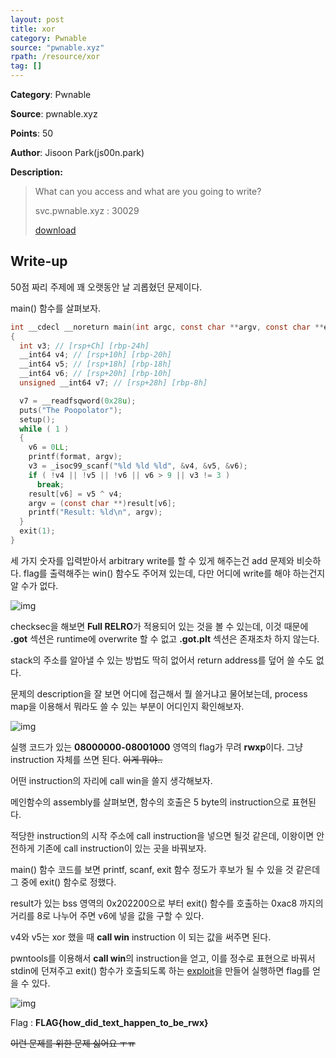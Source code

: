 ```yaml
---
layout: post
title: xor
category: Pwnable
source: "pwnable.xyz"
rpath: /resource/xor
tag: []
---
```


**Category**: Pwnable

**Source**: pwnable.xyz

**Points**: 50

**Author**: Jisoon Park(js00n.park)

**Description:** 

> What can you access and what are you going to write?
> 
> svc.pwnable.xyz : 30029
> 
> [download]({{site.github.master}}{{page.rpath}}/challenge)

## Write-up

50점 짜리 주제에 꽤 오랫동안 날 괴롭혔던 문제이다.

main() 함수를 살펴보자.
```c
int __cdecl __noreturn main(int argc, const char **argv, const char **envp)
{
  int v3; // [rsp+Ch] [rbp-24h]
  __int64 v4; // [rsp+10h] [rbp-20h]
  __int64 v5; // [rsp+18h] [rbp-18h]
  __int64 v6; // [rsp+20h] [rbp-10h]
  unsigned __int64 v7; // [rsp+28h] [rbp-8h]

  v7 = __readfsqword(0x28u);
  puts("The Poopolator");
  setup();
  while ( 1 )
  {
    v6 = 0LL;
    printf(format, argv);
    v3 = _isoc99_scanf("%ld %ld %ld", &v4, &v5, &v6);
    if ( !v4 || !v5 || !v6 || v6 > 9 || v3 != 3 )
      break;
    result[v6] = v5 ^ v4;
    argv = (const char **)result[v6];
    printf("Result: %ld\n", argv);
  }
  exit(1);
}
```

세 가지 숫자를 입력받아서 arbitrary write를 할 수 있게 해주는건 add 문제와 비슷하다. flag를 출력해주는 win() 함수도 주어져 있는데, 다만 어디에 write를 해야 하는건지 알 수가 없다.

![img]({{page.rpath|prepend:site.baseurl}}/checksec.png)

checksec을 해보면 **Full RELRO**가 적용되어 있는 것을 볼 수 있는데, 이것 때문에 **.got** 섹션은 runtime에 overwrite 할 수 없고 **.got.plt** 섹션은 존재조차 하지 않는다.

stack의 주소를 알아낼 수 있는 방법도 딱히 없어서 return address를 덮어 쓸 수도 없다.

문제의 description을 잘 보면 어디에 접근해서 뭘 쓸거냐고 물어보는데, process map을 이용해서 뭐라도 쓸 수 있는 부분이 어디인지 확인해보자.

![img]({{page.rpath|prepend:site.baseurl}}/maps.png)

실행 코드가 있는 **08000000-08001000** 영역의 flag가 무려 **rwxp**이다. 그냥 instruction 자체를 쓰면 된다. ~~이게 뭐야..~~

어떤 instruction의 자리에 call win을 쓸지 생각해보자.

메인함수의 assembly를 살펴보면, 함수의 호출은 5 byte의 instruction으로 표현된다. 

적당한 instruction의 시작 주소에 call instruction을 넣으면 될것 같은데, 이왕이면 안전하게 기존에 call instruction이 있는 곳을 바꿔보자.

main() 함수 코드를 보면 printf, scanf, exit 함수 정도가 후보가 될 수 있을 것 같은데 그 중에 exit() 함수로 정했다.

result가 있는 bss 영역의 0x202200으로 부터 exit() 함수를 호출하는 0xac8 까지의 거리를 8로 나누어 주면 v6에 넣을 값을 구할 수 있다.

v4와 v5는 xor 했을 때 **call win** instruction 이 되는 값을 써주면 된다.

pwntools를 이용해서 **call win**의 instruction을 얻고, 이를 정수로 표현으로 바꿔서 stdin에 던져주고 exit() 함수가 호출되도록 하는 [exploit]({{site.github.master}}{{page.rpath}}/ex.py)을 만들어 실행하면 flag를 얻을 수 있다.

![img]({{page.rpath|prepend:site.baseurl}}/flag.png)

Flag : **FLAG{how_did_text_happen_to_be_rwx}**

~~이런 문제를 위한 문제 싫어요 ㅜㅠ~~
